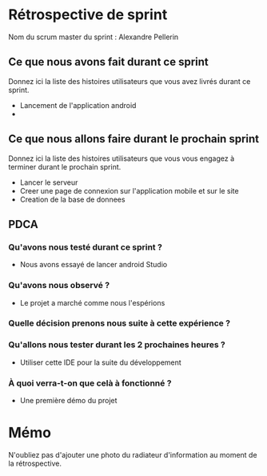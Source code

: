 # Rétrospective de sprint

Nom du scrum master du sprint : Alexandre Pellerin

## Ce que nous avons fait durant ce sprint
Donnez ici la liste des histoires utilisateurs que vous avez livrés durant ce sprint.
- Lancement de l'application android
- 

## Ce que nous allons faire durant le prochain sprint
Donnez ici la liste des histoires utilisateurs que vous vous engagez à terminer durant le prochain sprint.
- Lancer le serveur
- Creer une page de connexion sur l'application mobile et sur le site
- Creation de la base de donnees

## PDCA 
### Qu'avons nous testé durant ce sprint ?
- Nous avons essayé de lancer android Studio

### Qu'avons nous observé ?
- Le projet a marché comme nous l'espérions

### Quelle décision prenons nous suite à cette expérience ?

### Qu'allons nous tester durant les 2 prochaines heures ?
- Utiliser cette IDE pour la suite du développement

### À quoi verra-t-on que celà à fonctionné ?
- Une première démo du projet

# Mémo
N'oubliez pas d'ajouter une photo du radiateur d'information au moment de la rétrospective.